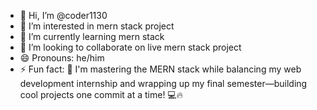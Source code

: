 - 👋 Hi, I’m @coder1130
- 👀 I’m interested in mern stack project
- 🌱 I’m currently learning mern stack
- 💞️ I’m looking to collaborate on live mern stack project
- 😄 Pronouns: he/him
- ⚡ Fun fact: 🚀 I'm mastering the MERN stack while balancing my web development internship and wrapping up my final semester—building cool projects one commit at a time! 💻🔥

<!---
coder1130/coder1130 is a ✨ special ✨ repository because its `README.md` (this file) appears on your GitHub profile.
You can click the Preview link to take a look at your changes.
--->
